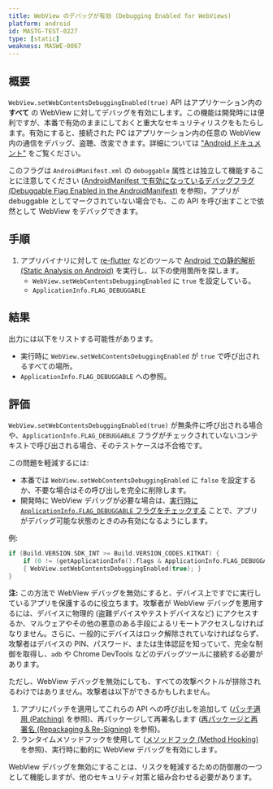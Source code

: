 ```yaml
---
title: WebView のデバッグが有効 (Debugging Enabled for WebViews)
platform: android
id: MASTG-TEST-0227
type: [static]
weakness: MASWE-0067
---
```


## 概要

`WebView.setWebContentsDebuggingEnabled(true)` API はアプリケーション内の **すべて** の WebView に対してデバッグを有効にします。この機能は開発時には便利ですが、本番で有効のままにしておくと重大なセキュリティリスクをもたらします。有効にすると、接続された PC はアプリケーション内の任意の WebView 内の通信をデバッグ、盗聴、改変できます。詳細については ["Android ドキュメント"](https://developer.chrome.com/docs/devtools/remote-debugging/webviews/#configure_webviews_for_debugging) をご覧ください。

このフラグは `AndroidManifest.xml` の `debuggable` 属性とは独立して機能することに注意してください ([AndroidManifest で有効になっているデバッグフラグ (Debuggable Flag Enabled in the AndroidManifest)](MASTG-TEST-0226.md) を参照)。アプリが debuggable としてマークされていない場合でも、この API を呼び出すことで依然として WebView をデバッグできます。

## 手順

1. アプリバイナリに対して [re-flutter](../../../tools/generic/MASTG-TOOL-0100.md) などのツールで [Android での静的解析 (Static Analysis on Android)](../../../techniques/android/MASTG-TECH-0014.md) を実行し、以下の使用箇所を探します。
    - `WebView.setWebContentsDebuggingEnabled` に `true` を設定している。
    - `ApplicationInfo.FLAG_DEBUGGABLE`

## 結果

出力には以下をリストする可能性があります。

- 実行時に `WebView.setWebContentsDebuggingEnabled` が `true` で呼び出されるすべての場所。
- `ApplicationInfo.FLAG_DEBUGGABLE` への参照。

## 評価

`WebView.setWebContentsDebuggingEnabled(true)` が無条件に呼び出される場合や、`ApplicationInfo.FLAG_DEBUGGABLE` フラグがチェックされていないコンテキストで呼び出される場合、そのテストケースは不合格です。

この問題を軽減するには:

- 本番では `WebView.setWebContentsDebuggingEnabled` に `false` を設定するか、不要な場合はその呼び出しを完全に削除します。
- 開発時に WebView デバッグが必要な場合は、[実行時に `ApplicationInfo.FLAG_DEBUGGABLE` フラグをチェックする](https://developer.chrome.com/docs/devtools/remote-debugging/webviews/#configure_webviews_for_debugging) ことで、アプリがデバッグ可能な状態のときのみ有効になるようにします。

例:

```kotlin
if (Build.VERSION.SDK_INT >= Build.VERSION_CODES.KITKAT) {
    if (0 != (getApplicationInfo().flags & ApplicationInfo.FLAG_DEBUGGABLE))
    { WebView.setWebContentsDebuggingEnabled(true); }
}
```

**注:** この方法で WebView デバッグを無効にすると、デバイス上ですでに実行しているアプリを保護するのに役立ちます。攻撃者が WebView デバッグを悪用するには、デバイスに物理的 (盗難デバイスやテストデバイスなど) にアクセスするか、マルウェアやその他の悪意のある手段によるリモートアクセスしなければなりません。さらに、一般的にデバイスはロック解除されていなければならず、攻撃者はデバイスの PIN、パスワード、または生体認証を知っていて、完全な制御を取得し、`adb` や Chrome DevTools などのデバッグツールに接続する必要があります。

ただし、WebView デバッグを無効にしても、すべての攻撃ベクトルが排除されるわけではありません。攻撃者は以下ができるかもしれません。

1. アプリにパッチを適用してこれらの API への呼び出しを追加して ([パッチ適用 (Patching)](../../../techniques/android/MASTG-TECH-0038.md) を参照)、再パッケージして再署名します ([再パッケージと再署名 (Repackaging & Re-Signing)](../../../techniques/android/MASTG-TECH-0039.md) を参照)。
2. ランタイムメソッドフックを使用して ([メソッドフック (Method Hooking)](../../../techniques/android/MASTG-TECH-0043.md) を参照)、実行時に動的に WebView デバッグを有効にします。

WebView デバッグを無効にすることは、リスクを軽減するための防御層の一つとして機能しますが、他のセキュリティ対策と組み合わせる必要があります。
